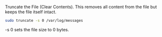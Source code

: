 Truncate the File (Clear Contents). This removes all content from the file but keeps the file itself intact.
```bash
sudo truncate -s 0 /var/log/messages
```
-s 0 sets the file size to 0 bytes.
